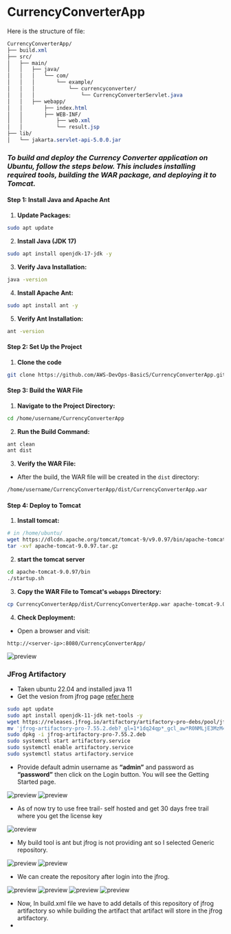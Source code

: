 # CurrencyConverterApp
Here is the structure of file:

```css
CurrencyConverterApp/
├── build.xml
├── src/
│   ├── main/
│   │   ├── java/
│   │   │   └── com/
│   │   │       └── example/
│   │   │           └── currencyconverter/
│   │   │               └── CurrencyConverterServlet.java
│   │   ├── webapp/
│   │       ├── index.html
│   │       ├── WEB-INF/
│   │           ├── web.xml
│   │           └── result.jsp
├── lib/
│   └── jakarta.servlet-api-5.0.0.jar
```

### **_To build and deploy the Currency Converter application on Ubuntu, follow the steps below. This includes installing required tools, building the WAR package, and deploying it to Tomcat._**

#### Step 1: Install Java and Apache Ant
1. **Update Packages:**
```bash
sudo apt update
```
2. **Install Java (JDK 17)**
```bash
sudo apt install openjdk-17-jdk -y
```
3. **Verify Java Installation:**
```bash
java -version
```
4. **Install Apache Ant:**
```bash
sudo apt install ant -y
```
5. **Verify Ant Installation:**
```bash
ant -version
```
#### Step 2: Set Up the Project
1. **Clone the code**
```bash 
git clone https://github.com/AWS-DevOps-BasicS/CurrencyConverterApp.git
```
#### Step 3: Build the WAR File
1. **Navigate to the Project Directory:**
```bash
cd /home/username/CurrencyConverterApp
```
2. **Run the Build Command:**
```bash
ant clean
ant dist
```
3. **Verify the WAR File:**

* After the build, the WAR file will be created in the `dist` directory:
```bash
/home/username/CurrencyConverterApp/dist/CurrencyConverterApp.war
```
#### Step 4: Deploy to Tomcat
1. **Install tomcat:**
```bash
# in /home/ubuntu/
wget https://dlcdn.apache.org/tomcat/tomcat-9/v9.0.97/bin/apache-tomcat-9.0.97.tar.gz
tar -xvf apache-tomcat-9.0.97.tar.gz
```
2. **start the tomcat server**
```bash
cd apache-tomcat-9.0.97/bin
./startup.sh
```
3. **Copy the WAR File to Tomcat's `webapps` Directory:**
```bash
cp CurrencyConverterApp/dist/CurrencyConverterApp.war apache-tomcat-9.0.97/webapps/
```
4. **Check Deployment:**

* Open a browser and visit:
```
http://<server-ip>:8080/CurrencyConverterApp/
```
![preview](images/java1.png)

### JFrog Artifactory
* Taken ubuntu 22.04 and installed java 11
* Get the vesion from jfrog page [refer here](https://jfrog.com/download-legacy/)

```bash
sudo apt update
sudo apt install openjdk-11-jdk net-tools -y
wget https://releases.jfrog.io/artifactory/artifactory-pro-debs/pool/jfrog-artifactory-pro/jfrog-artifactory-pro-7.55.2.deb?_gl=1*1dq24qp*_gcl_aw*R0NMLjE3MzM4MTE3MzcuQ2owS0NRaUF4OXE2QmhDREFSSXNBQ3dVeHU3bGRGbkxGRXpTa0ZVeVRzWXo3bEI1Wmp2ZTFOdkwzeTdxT1dDTGVpTUJSdzBUVFpyYjd0WWFBa2JrRUFMd193Y0I.*_gcl_au*MTgzNjY2NTQ4NS4xNzMzODA2NjU4*FPAU*MTgzNjY2NTQ4NS4xNzMzODA2NjU4*_ga*MjAxNjE1MzE3NC4xNzE4MjY1Nzk3*_ga_SQ1NR9VTFJ*MTczMzgyMjYzMS4xMC4xLjE3MzM4MjI5NjMuMC4wLjE5NTIxNjU2MTc.*_fplc*S3RpOVB4NXZMdmxueDRkaDd0SndtJTJGWWMzZk8yJTJCaVY3V3dnejFLbWozUW9aeGdiUG5vJTJCMjd1em5ER1RoTmpRSmVOWVl5NVNpdkhQNmNUb1FUMWlmNkVicEZjUWNkVkx0cjd0Sk81Wm14TSUyQnBNdVpWa2d5SlhwN3ZFVGhMSHclM0QlM0Q.
mv 'jfrog-artifactory-pro-7.55.2.deb?_gl=1*1dq24qp*_gcl_aw*R0NMLjE3MzM4MTE3MzcuQ2owS0NRaUF4OXE2QmhDREFSSXNBQ3dVeHU3bGRGbkxGRXpTa0ZVeVRzWXo3bEI1Wmp2ZTFOdkwzeTdxT1dDTGVpTUJSdzBUVFpyYjd0WWFBa2JrRUFMd193Y0I.*_gcl_au*MTgzNjY2NTQ4NS4xNzMzODA2NjU4' jfrog-artifactory-pro-7.55.2.deb
sudo dpkg -i jfrog-artifactory-pro-7.55.2.deb
sudo systemctl start artifactory.service
sudo systemctl enable artifactory.service
sudo systemctl status artifactory.service
```

* Provide default admin username as **“admin”** and password as **“password”** then click on the Login button. You will see the Getting Started page.

![preview](images/java2.png)
![preview](images/java3.png)

* As of now try to use free trail- self hosted and get 30 days free trail where you get the license key 

![oreview](images/java5.png)

* My build tool is ant but jfrog is not providing ant so I selected Generic repository.

![preview](images/java6.png)
![preview](images/java4.png)

* We can create the repository after login into the jfrog.

![preview](images/java7.png)
![preview](images/java8.png)
![preview](images/java9.png)
![preview](images/java10.png)

* Now, In build.xml file we have to add details of this repository of jfrog artifactory so while building the artifact that artifact will store in the jfrog artifactory.
* 